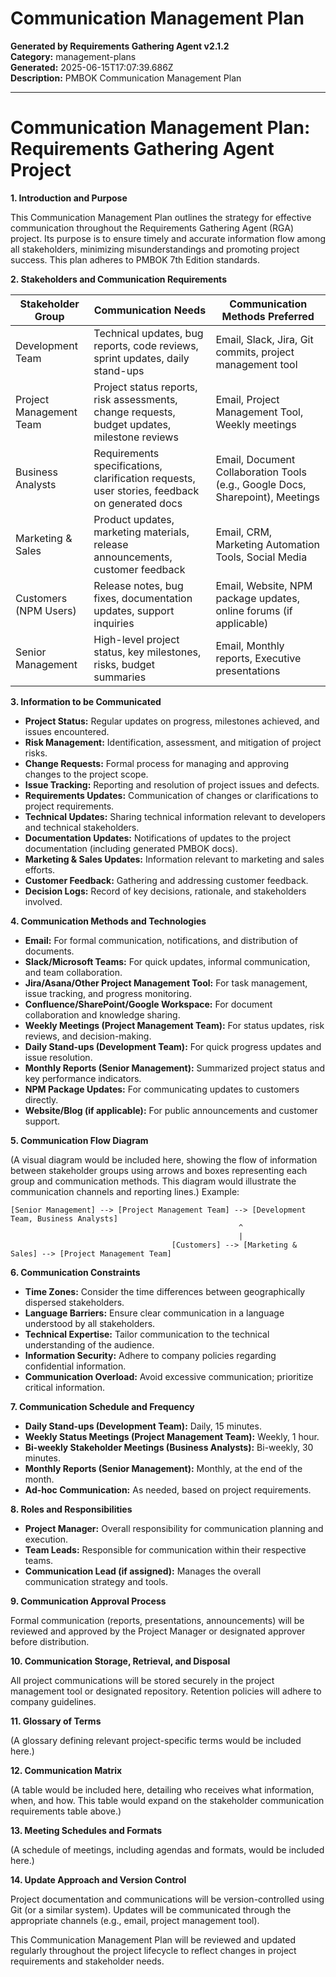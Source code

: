 # Communication Management Plan

**Generated by Requirements Gathering Agent v2.1.2**  
**Category:** management-plans  
**Generated:** 2025-06-15T17:07:39.686Z  
**Description:** PMBOK Communication Management Plan

---

# Communication Management Plan: Requirements Gathering Agent Project

**1. Introduction and Purpose**

This Communication Management Plan outlines the strategy for effective communication throughout the Requirements Gathering Agent (RGA) project. Its purpose is to ensure timely and accurate information flow among all stakeholders, minimizing misunderstandings and promoting project success.  This plan adheres to PMBOK 7th Edition standards.

**2. Stakeholders and Communication Requirements**

| Stakeholder Group          | Communication Needs                                                                     | Communication Methods Preferred                                         |
|---------------------------|-----------------------------------------------------------------------------------------|-----------------------------------------------------------------------|
| Development Team           | Technical updates, bug reports, code reviews, sprint updates, daily stand-ups           | Email, Slack, Jira, Git commits, project management tool                |
| Project Management Team    | Project status reports, risk assessments, change requests, budget updates, milestone reviews | Email, Project Management Tool, Weekly meetings                          |
| Business Analysts          | Requirements specifications, clarification requests, user stories, feedback on generated docs | Email, Document Collaboration Tools (e.g., Google Docs, Sharepoint), Meetings |
| Marketing & Sales         | Product updates, marketing materials, release announcements, customer feedback            | Email, CRM, Marketing Automation Tools, Social Media                    |
| Customers (NPM Users)     | Release notes, bug fixes, documentation updates, support inquiries                    | Email, Website, NPM package updates, online forums (if applicable)     |
| Senior Management          | High-level project status, key milestones, risks, budget summaries                      | Email, Monthly reports, Executive presentations                         |


**3. Information to be Communicated**

* **Project Status:** Regular updates on progress, milestones achieved, and issues encountered.
* **Risk Management:** Identification, assessment, and mitigation of project risks.
* **Change Requests:** Formal process for managing and approving changes to the project scope.
* **Issue Tracking:** Reporting and resolution of project issues and defects.
* **Requirements Updates:** Communication of changes or clarifications to project requirements.
* **Technical Updates:** Sharing technical information relevant to developers and technical stakeholders.
* **Documentation Updates:** Notifications of updates to the project documentation (including generated PMBOK docs).
* **Marketing & Sales Updates:** Information relevant to marketing and sales efforts.
* **Customer Feedback:** Gathering and addressing customer feedback.
* **Decision Logs:** Record of key decisions, rationale, and stakeholders involved.


**4. Communication Methods and Technologies**

* **Email:** For formal communication, notifications, and distribution of documents.
* **Slack/Microsoft Teams:** For quick updates, informal communication, and team collaboration.
* **Jira/Asana/Other Project Management Tool:** For task management, issue tracking, and progress monitoring.
* **Confluence/SharePoint/Google Workspace:** For document collaboration and knowledge sharing.
* **Weekly Meetings (Project Management Team):** For status updates, risk reviews, and decision-making.
* **Daily Stand-ups (Development Team):** For quick progress updates and issue resolution.
* **Monthly Reports (Senior Management):** Summarized project status and key performance indicators.
* **NPM Package Updates:** For communicating updates to customers directly.
* **Website/Blog (if applicable):** For public announcements and customer support.


**5. Communication Flow Diagram**

(A visual diagram would be included here, showing the flow of information between stakeholder groups using arrows and boxes representing each group and communication methods.  This diagram would illustrate the communication channels and reporting lines.)  Example:

```
[Senior Management] --> [Project Management Team] --> [Development Team, Business Analysts]
                                                   ^
                                                   |
                                    [Customers] --> [Marketing & Sales] --> [Project Management Team]
```


**6. Communication Constraints**

* **Time Zones:**  Consider the time differences between geographically dispersed stakeholders.
* **Language Barriers:** Ensure clear communication in a language understood by all stakeholders.
* **Technical Expertise:** Tailor communication to the technical understanding of the audience.
* **Information Security:** Adhere to company policies regarding confidential information.
* **Communication Overload:** Avoid excessive communication; prioritize critical information.


**7. Communication Schedule and Frequency**

* **Daily Stand-ups (Development Team):** Daily, 15 minutes.
* **Weekly Status Meetings (Project Management Team):** Weekly, 1 hour.
* **Bi-weekly Stakeholder Meetings (Business Analysts):** Bi-weekly, 30 minutes.
* **Monthly Reports (Senior Management):** Monthly, at the end of the month.
* **Ad-hoc Communication:** As needed, based on project requirements.


**8. Roles and Responsibilities**

* **Project Manager:** Overall responsibility for communication planning and execution.
* **Team Leads:** Responsible for communication within their respective teams.
* **Communication Lead (if assigned):** Manages the overall communication strategy and tools.


**9. Communication Approval Process**

Formal communication (reports, presentations, announcements) will be reviewed and approved by the Project Manager or designated approver before distribution.


**10. Communication Storage, Retrieval, and Disposal**

All project communications will be stored securely in the project management tool or designated repository.  Retention policies will adhere to company guidelines.


**11. Glossary of Terms**

(A glossary defining relevant project-specific terms would be included here.)


**12. Communication Matrix**

(A table would be included here, detailing who receives what information, when, and how.  This table would expand on the stakeholder communication requirements table above.)


**13. Meeting Schedules and Formats**

(A schedule of meetings, including agendas and formats, would be included here.)


**14. Update Approach and Version Control**

Project documentation and communications will be version-controlled using Git (or a similar system).  Updates will be communicated through the appropriate channels (e.g., email, project management tool).


This Communication Management Plan will be reviewed and updated regularly throughout the project lifecycle to reflect changes in project requirements and stakeholder needs.
